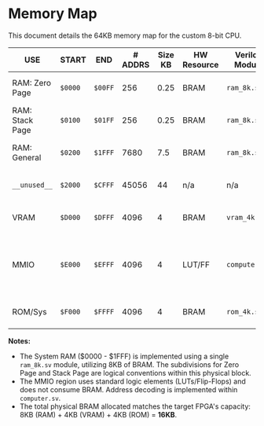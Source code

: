 # Memory Map

This document details the 64KB memory map for the custom 8-bit CPU.

| USE             | START | END   | # ADDRS | Size KB | HW Resource | Verilog Module   | Notes                                                  |
| --------------- | ----- | ----- | ------- | ------- | ----------- | ---------------- | ------------------------------------------------------ |
| RAM: Zero Page  | `$0000` | `$00FF` | 256     | 0.25    | BRAM        | `ram_8k.sv`      | supports zero page addressing                          |
| RAM: Stack Page | `$0100` | `$01FF` | 256     | 0.25    | BRAM        | `ram_8k.sv`      | hardware stack                                         |
| RAM: General    | `$0200` | `$1FFF` | 7680    | 7.5     | BRAM        | `ram_8k.sv`      | user program ram                                       |
| `__unused__`    | `$2000` | `$CFFF` | 45056   | 44      | n/a         | n/a              | (doesn't exist in hardware)                            |
| VRAM            | `$D000` | `$DFFF` | 4096    | 4       | BRAM        | `vram_4k.sv`     | text or simple bitmap                                  |
| MMIO            | `$E000` | `$EFFF` | 4096    | 4       | LUT/FF      | `computer.sv`    | Reserved. Decoded: $E000-$E07F (e.g., 8 devices @ 16B) |
| ROM/Sys         | `$F000` | `$FFFF` | 4096    | 4       | BRAM        | `rom_4k.sv`      | Vectors: reset, NMI, IRQ                               |

**Notes:**

* The System RAM ($0000 - $1FFF) is implemented using a single `ram_8k.sv` module, utilizing 8KB of BRAM. The subdivisions for Zero Page and Stack Page are logical conventions within this physical block.
* The MMIO region uses standard logic elements (LUTs/Flip-Flops) and does not consume BRAM. Address decoding is implemented within `computer.sv`.
* The total physical BRAM allocated matches the target FPGA's capacity: 8KB (RAM) + 4KB (VRAM) + 4KB (ROM) = **16KB**.
